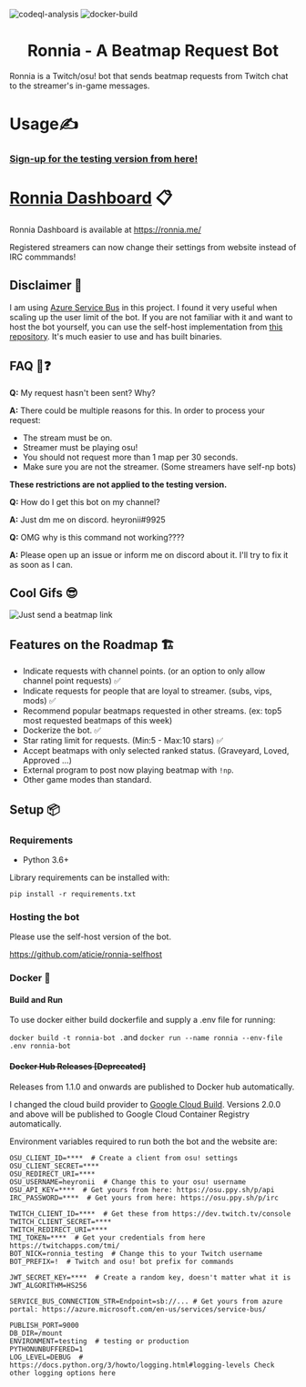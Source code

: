 ![codeql-analysis](https://github.com/aticie/ronnia/actions/workflows/codeql-analysis.yml/badge.svg)
![docker-build](https://img.shields.io/docker/cloud/build/eatici/ronnia)


<div align="center">

# Ronnia - A Beatmap Request Bot

</div>

Ronnia is a Twitch/osu! bot that sends beatmap requests from Twitch chat to the streamer's in-game messages.

# Usage✍️

### [Sign-up for the testing version from here!](https://testing.ronnia.me/)

# [Ronnia Dashboard](https://github.com/aticie/ronnia-web) 📋

Ronnia Dashboard is available at https://ronnia.me/

Registered streamers can now change their settings from website instead of IRC commmands!

## Disclaimer 📝

I am using [Azure Service Bus](https://azure.microsoft.com/en-us/services/service-bus/) in this project. I found it 
very useful when scaling up the user limit of the bot. If you are not familiar with it and want to host the bot yourself,
you can use the self-host implementation from [this repository](https://github.com/aticie/ronnia-selfhost). It's much 
easier to use and has built binaries.

## FAQ 🙋❓

**Q:** My request hasn't been sent? Why?

**A:** There could be multiple reasons for this. In order to process your request:
- The stream must be on.
- Streamer must be playing osu!
- You should not request more than 1 map per 30 seconds.
- Make sure you are not the streamer. (Some streamers have self-np bots)

**These restrictions are not applied to the testing version.** 

**Q:** How do I get this bot on my channel?

**A:** Just dm me on discord. heyronii#9925

**Q:** OMG why is this command not working????

**A:** Please open up an issue or inform me on discord about it. I'll try to fix it as soon as I can.

## Cool Gifs 😎
![Just send a beatmap link](cool_gifs/usage.gif)

## Features on the Roadmap 🏗️

- Indicate requests with channel points. (or an option to only allow channel point requests) ✅
- Indicate requests for people that are loyal to streamer. (subs, vips, mods) ✅
- Recommend popular beatmaps requested in other streams. (ex: top5 most requested beatmaps of this week)
- Dockerize the bot. ✅
- Star rating limit for requests. (Min:5 - Max:10 stars) ✅
- Accept beatmaps with only selected ranked status. (Graveyard, Loved, Approved ...)
- External program to post now playing beatmap with `!np`.
- Other game modes than standard.

## Setup 📦

### Requirements

- Python 3.6+

Library requirements can be installed with:

`pip install -r requirements.txt`

### Hosting the bot

Please use the self-host version of the bot. 

https://github.com/aticie/ronnia-selfhost

### Docker 🐳
#### Build and Run
To use docker either build dockerfile and supply a .env file for running:

`docker build -t ronnia-bot .`and `docker run --name ronnia --env-file .env ronnia-bot`

#### ~~Docker Hub Releases [Deprecated]~~

Releases from 1.1.0 and onwards are published to Docker hub automatically.

I changed the cloud build provider to [Google Cloud Build](https://cloud.google.com/docs/build/quickstart-build). 
Versions 2.0.0 and above will be published to Google Cloud Container Registry automatically.

Environment variables required to run both the bot and the website are:

```
OSU_CLIENT_ID=****  # Create a client from osu! settings 
OSU_CLIENT_SECRET=****
OSU_REDIRECT_URI=****
OSU_USERNAME=heyronii  # Change this to your osu! username
OSU_API_KEY=****  # Get yours from here: https://osu.ppy.sh/p/api
IRC_PASSWORD=****  # Get yours from here: https://osu.ppy.sh/p/irc

TWITCH_CLIENT_ID=****  # Get these from https://dev.twitch.tv/console
TWITCH_CLIENT_SECRET=****
TWITCH_REDIRECT_URI=****
TMI_TOKEN=****  # Get your credentials from here https://twitchapps.com/tmi/
BOT_NICK=ronnia_testing  # Change this to your Twitch username
BOT_PREFIX=!  # Twitch and osu! bot prefix for commands

JWT_SECRET_KEY=****  # Create a random key, doesn't matter what it is
JWT_ALGORITHM=HS256

SERVICE_BUS_CONNECTION_STR=Endpoint=sb://... # Get yours from azure portal: https://azure.microsoft.com/en-us/services/service-bus/

PUBLISH_PORT=9000 
DB_DIR=/mount
ENVIRONMENT=testing  # testing or production
PYTHONUNBUFFERED=1
LOG_LEVEL=DEBUG  # https://docs.python.org/3/howto/logging.html#logging-levels Check other logging options here
```